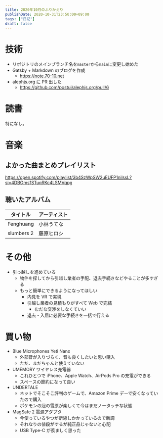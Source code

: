 ```yaml
---
title: 2020年10月のふりかえり
publishDate: 2020-10-31T23:50:00+09:00
tags: ["日記"]
draft: false
---
```


# 技術

- リポジトリのメインブランチ名を`master`から`main`に変更し始めた
- Gatsby + Markdown のブログを作成
  - https://note.70-10.net
- alephjs.org に PR 出した
  - https://github.com/postui/alephjs.org/pull/6

# 読書

特になし。

# 音楽

## よかった曲まとめプレイリスト

https://open.spotify.com/playlist/3b4SzWpSW2uEUFP1nilssL?si=4DBOms1STuqRKc4LSMVqpg

## 聴いたアルバム

| タイトル   | アーティスト |
| ---------- | ------------ |
| Fenghuang  | 小林うてな   |
| slumbers 2 | 藤原ヒロシ   |

# その他

- 引っ越しを進めている
  - 物件を探してから引越し業者の手配、退去手続きなどやることが多すぎる
  - もっと簡単にできるようになってほしい
    - 内見を VR で実現
    - 引越し業者の見積もりがすべて Web で完結
      - むだな交渉をしなくていい
    - 退去・入居に必要な手続きを一括で行える

# 買い物

- Blue Microphones Yeti Nano
  - 外部音が入りづらく、音も良くしたいと思い購入
  - ただ、まだちゃんと使えていない
- UMEMORY ワイヤレス充電器
  - これひとつで iPhone、Apple Watch、AirPods Pro の充電ができる
  - スペースの節約になって良い
- UNDERTALE
  - ネットでそこそこ評判のゲームで、Amazon Prime デーで安くなっていたので購入
  - ポケモンの冠の雪原が楽しくて今はまだノータッチな状態
- MagSafe 2 電源アダプタ
  - 今使っているやつが断線しかかっているので新調
  - それなりの値段がするが純正品じゃないと心配
  - USB Type-C が羨ましく思った
